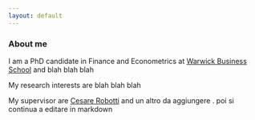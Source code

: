 ```yaml
---
layout: default
---
```


### About me

I am a PhD candidate in Finance and Econometrics at [Warwick Business School](http://wbs.ac.uk/) and blah blah blah 

My research interests are blah blah blah

My supervisor are [Cesare Robotti](https://cesarerobotti.com) and un altro da aggiungere . 
poi si continua a editare in markdown

